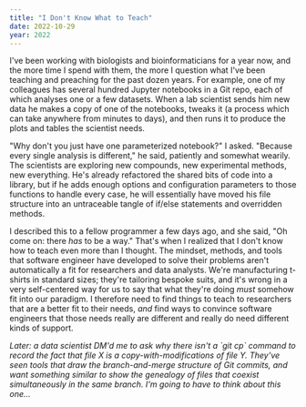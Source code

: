 ```yaml
---
title: "I Don't Know What to Teach"
date: 2022-10-29
year: 2022
---
```


I've been working with biologists and bioinformaticians for a year now,
and the more time I spend with them,
the more I question what I've been teaching and preaching for the past dozen years.
For example,
one of my colleagues has several hundred Jupyter notebooks in a Git repo,
each of which analyses one or a few datasets.
When a lab scientist sends him new data
he makes a copy of one of the notebooks,
tweaks it (a process which can take anywhere from minutes to days),
and then runs it to produce the plots and tables the scientist needs.

"Why don't you just have one parameterized notebook?" I asked.
"Because every single analysis is different," he said,
patiently and somewhat wearily.
The scientists are exploring new compounds, new experimental methods, new everything.
He's already refactored the shared bits of code into a library,
but if he adds enough options and configuration parameters to those functions
to handle every case,
he will essentially have moved his file structure into an untraceable tangle
of if/else statements
and overridden methods.

I described this to a fellow programmer a few days ago,
and she said,
"Oh come on: there *has* to be a way."
That's when I realized that I don't know how to teach even more than I thought.
The mindset, methods, and tools that software engineer have developed
to solve their problems
aren't automatically a fit for researchers and data analysts.
We're manufacturing t-shirts in standard sizes;
they're tailoring bespoke suits,
and it's wrong in a very self-centered way for us to say
that what they're doing *must* somehow fit into our paradigm.
I therefore need to find things to teach to researchers that are a better fit to their needs,
*and* find ways to convince software engineers
that those needs really are different
and really do need different kinds of support.

<em markdown="1">
Later:
a data scientist DM'd me to ask why there isn't a `git cp` command
to record the fact that file X is a copy-with-modifications of file Y.
They've seen tools that draw the branch-and-merge structure of Git commits,
and want something similar to show the genealogy of files
that coexist simultaneously in the same branch.
I'm going to have to think about this one…
</em>

